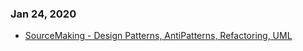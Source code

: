 ### Jan 24, 2020
- [SourceMaking - Design Patterns, AntiPatterns, Refactoring, UML](https://sourcemaking.com)